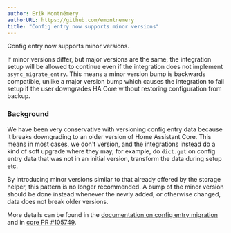 ```yaml
---
author: Erik Montnémery
authorURL: https://github.com/emontnemery
title: "Config entry now supports minor versions"
---
```


Config entry now supports minor versions.

If minor versions differ, but major versions are the same, the integration setup will be allowed to continue even if the integration does not implement `async_migrate_entry`. This means a minor version bump is backwards compatible, unlike a major version bump which causes the integration to fail setup if the user downgrades HA Core without restoring configuration from backup.

### Background

We have been very conservative with versioning config entry data because it breaks downgrading to an older version of Home Assistant Core. This means in most cases, we don't version, and the integrations instead do a kind of soft upgrade where they may, for example, do `dict.get` on config entry data that was not in an initial version, transform the data during setup etc.

By introducing minor versions similar to that already offered by the storage helper, this pattern is no longer recommended.
A bump of the minor version should be done instead whenever the newly added, or otherwise changed, data does not break older versions.

More details can be found in the [documentation on config entry migration](docs/config_entries_config_flow_handler#config-entry-migration) and in [core PR #105749](https://github.com/home-assistant/core/pull/105479).
